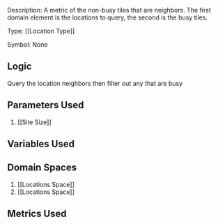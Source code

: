 Description: A metric of the non-busy tiles that are neighbors. The first domain element is the locations to query, the second is the busy tiles.

Type: [[Location Type]]

Symbol: None

## Logic
Query the location neighbors then filter out any that are busy

## Parameters Used
1. [[Site Size]]

## Variables Used

## Domain Spaces
1. [[Locations Space]]
2. [[Locations Space]]
## Metrics Used

